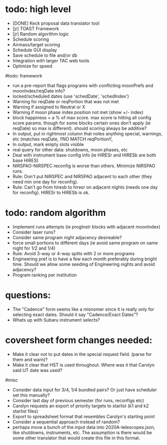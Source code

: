# todo: high level
- [DONE] Keck proposal data translator tool
- [jr] TOAST Framework
- [jr] Random algorithm logic
- Schedule scoring
- Airmass/target scoring
- Schedule GUI display
- Save schedule to file and/or db
- Integration with larger TAC web tools
- Optimize for speed




#todo: framework
- run a pre-report that flags programs with conflicting moonPrefs and moonIndex/reqDate info?
- locked/scheduled dates (use 'schedDate', 'schedIndex')
- Warning for reqDate or reqPortion that was not met
- Warning if assigned to Neutral or X
- Warning if moon phase index position not met (show +/- index)
- block happiness = a % of max score.  max score is hitting all config score params.  though for some blocks certain ones don't apply (ie reqDate) so max is different).  should scoring always be additive?
- In output, put in rightmost column that notes anything special, warnings, etc (matches reqDate, !!NO MATCH reqPortion!!, 
- In output, mark empty slots visible
- real query for other data: shutdowns, moon phases, etc
- Deal with instrument base config info (ie HIRESr and HIRESb are both base HIRES)
- NIRSPAO-NIRSPEC reconfig is worse than others.  Minimize NIRSPAO runs.  
- Rule: Don't put NIRSPEC and NIRSPAO adjacent to each other (they need min one day for reconfig).  
- Rule: Can't go from hiresb to hiresr on adjacent nights (needs one day for reconfig).  HIRESr to HIRESb is ok.


# todo: random algorithm
- Implement runs attempts (ie progInstr blocks with adjacent moonIndex)
- Consider laser runs?
- Consider same program night adjacency desireable?
- force small portions to different days (ie avoid same program on same night for 1/2 and 1/4)
- Rule: Avoid 3-way or 4-way splits with 2 or more programs
- Engineering pref is to have a few each month preferably during bright time.  Should we allow some seeding of Engineering nights and avoid adjacency?
- Program ranking per institution



# questions: 
- The "Cadence" form seems like a misnomer since it is really only for selecting exact dates.  Should it say "Cadence/Exact Dates"?
- Whats up with Subaru instrument selects?


# coversheet form changes needed:
- Make it clear not to put dates in the special request field. (parse for them and warn)?
- Make it clear that HST is used throughout.  Where was it that Carolyn said UT date was used?




#misc
- Consider data input for 3/4, 1/4 bundled pairs?  Or just have scheduler set this manually?
- Consider last day of previous semester (for runs, reconfigs etc)
- Carolyn requests an export of priority targets to starlist (k1 and k2 starlist files)
- Export to spreadsheet format that resembles Carolyn's starting point
- Consider a sequential approach instead of random?
- perhaps move a bunch of the input data into 2020A-telescopes.json, like shutdowns, instruments, etc.  The assumption is there would be some other translator that would create this file in this format.

